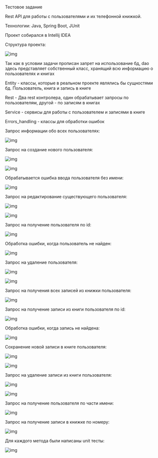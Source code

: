 Тестовое задание

Rest API для работы с пользователями и их телефонной книжкой.

Технологии: Java, Spring Boot, JUnit

Проект собирался в Intellij IDEA

Структура проекта:

![img](/images/18.PNG)

Так как в условии задачи прописан запрет на использование бд, 
dao здесь представляет собственный класс, хранящий всю информацию о 
пользователях и книгах

Entity - классы, которые в реальном проекте являлись бы сущностями бд. 
Пользователь, книга и запись в книге

Rest - Два rest контролера, один обрабатывает запросы по пользователям, 
другой - по записям в книгах

Service - сервисы для работы с пользователем и записями в книге

Errors_handling - классы для обработки ошибок

Запрос информации обо всех пользователях:

![img](/images/1.PNG)

Запрос на создание нового пользователя:

![img](/images/2.PNG)

![img](/images/3.PNG)

Обрабатывается ошибка ввода пользователя без имени:

![img](/images/19.PNG)

Запрос на редактирование существующего пользователя:

![img](/images/4.PNG)

![img](/images/5.PNG)

Запрос на получение пользователя по id:

![img](/images/6.PNG)

Обработка ошибки, когда пользователь не найден:

![img](/images/20.PNG)

Запрос на удаление пользователя:

![img](/images/7.PNG)

![img](/images/8.PNG)

Запрос на получения всех записей из книжки пользователя:

![img](/images/9.PNG)

Запрос на получение записи из книги пользователя по id:

![img](/images/10.PNG)

Обработка ошибки, когда запись не найдена:

![img](/images/21.PNG)

Сохранение новой записи в книге пользователя:

![img](/images/11.PNG)

![img](/images/12.PNG)

Запрос на удаление записи из книги пользователя:

![img](/images/13.PNG)

![img](/images/14.PNG)

Запрос на получение пользователя по части имени:

![img](/images/15.PNG)

Запрос на получение записи в книжке по номеру:

![img](/images/16.PNG)

Для каждого метода были написаны unit тесты:

![img](/images/17.PNG)